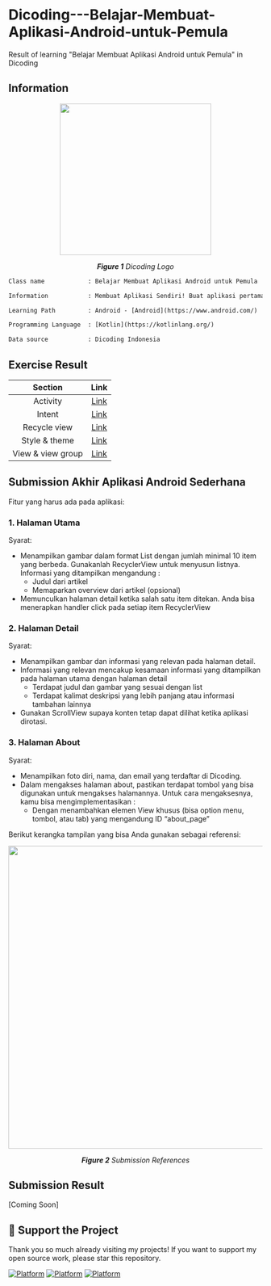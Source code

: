 # Dicoding---Belajar-Membuat-Aplikasi-Android-untuk-Pemula
Result of learning "Belajar Membuat Aplikasi Android untuk Pemula" in Dicoding

## Information
<p align="center">
  <img src="https://github.com/patriciafiona/Dicoding---Belajar-Membuat-Aplikasi-Android-untuk-Pemula/assets/32255348/2446c566-48d0-46fa-9351-a768d29542d2" width="300"/>
</p>
<p align="center"><i><b>Figure 1</b> Dicoding Logo</i></p>

```diff
Class name            : Belajar Membuat Aplikasi Android untuk Pemula

Information           : Membuat Aplikasi Sendiri! Buat aplikasi pertamamu dengan memahami dasar-dasar membuat tampilan dan logika aplikasi.

Learning Path         : Android - [Android](https://www.android.com/)

Programming Language  : [Kotlin](https://kotlinlang.org/)

Data source           : Dicoding Indonesia
```

## Exercise Result
| Section      | Link  |
| :-: | :-: |
| Activity           | [Link](https://github.com/patriciafiona/Dicoding---Belajar-Membuat-Aplikasi-Android-untuk-Pemula/tree/main/Activity) |
| Intent             | [Link](https://github.com/patriciafiona/Dicoding---Belajar-Membuat-Aplikasi-Android-untuk-Pemula/tree/main/Intent) |
| Recycle view       | [Link](https://github.com/patriciafiona/Dicoding---Belajar-Membuat-Aplikasi-Android-untuk-Pemula/tree/main/RecycleView) |
| Style & theme      | [Link](https://github.com/patriciafiona/Dicoding---Belajar-Membuat-Aplikasi-Android-untuk-Pemula/tree/main/Style%20%26%20Themes) |
| View & view group  | [Link](https://github.com/patriciafiona/Dicoding---Belajar-Membuat-Aplikasi-Android-untuk-Pemula/tree/main/View%20%26%20View%20Group) |


## Submission Akhir Aplikasi Android Sederhana
Fitur yang harus ada pada aplikasi:

### 1. Halaman Utama
Syarat:
- Menampilkan gambar dalam format List dengan jumlah minimal 10 item yang berbeda. Gunakanlah RecyclerView untuk menyusun listnya. Informasi yang ditampilkan mengandung :
  - Judul dari artikel
  - Memaparkan overview dari artikel (opsional)
- Memunculkan halaman detail ketika salah satu item ditekan. Anda bisa menerapkan handler click pada setiap item RecyclerView

### 2. Halaman Detail
Syarat:
- Menampilkan gambar dan informasi yang relevan pada halaman detail. 
- Informasi yang relevan mencakup kesamaan informasi yang ditampilkan pada halaman utama dengan halaman detail
  - Terdapat judul dan gambar yang sesuai dengan list
  - Terdapat kalimat deskripsi yang lebih panjang atau informasi tambahan lainnya
- Gunakan ScrollView supaya konten tetap dapat dilihat ketika aplikasi dirotasi.

### 3. Halaman About
Syarat:
- Menampilkan foto diri, nama, dan email yang terdaftar di Dicoding.
- Dalam mengakses halaman about, pastikan terdapat tombol yang bisa digunakan untuk mengakses halamannya. Untuk cara mengaksesnya, kamu bisa mengimplementasikan :
  - Dengan menambahkan elemen View khusus (bisa option menu, tombol, atau tab) yang mengandung ID “about_page”


Berikut kerangka tampilan yang bisa Anda gunakan sebagai referensi:
<p align="center">
  <img src="https://github.com/patriciafiona/Dicoding---Belajar-Membuat-Aplikasi-Android-untuk-Pemula/assets/32255348/253fdfc3-7860-4844-9353-f69a90a5af16" width="600"/>
</p>
<p align="center"><i><b>Figure 2</b> Submission References</i></p>

## Submission Result
[Coming Soon]

## 💖 Support the Project
Thank you so much already visiting my projects! If you want to support my open source work, please star this repository. 

[![Platform](https://img.shields.io/badge/Last%20updated-September%202023-yellow)](https://bit.ly/tentangku-apk-v2_0_0)
[![Platform](https://img.shields.io/badge/Android-2022.3.1%20Patch%201-green)](https://developer.android.com/studio)
[![Platform](https://img.shields.io/badge/Kotlin%20Plugin-1.9.0-blue)](https://kotlinlang.org/)
